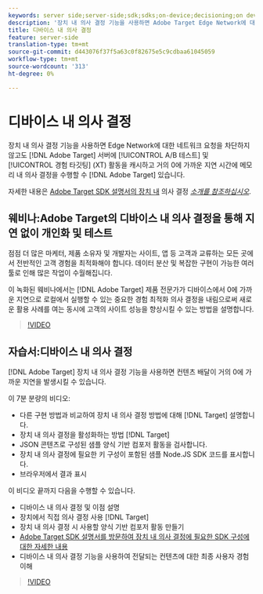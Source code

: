 ```yaml
---
keywords: server side;server-side;sdk;sdks;on-device;decisioning;on device;ondevice;zero latency;latency;near-zero;node.js
description: '장치 내 의사 결정 기능을 사용하면 Adobe Target Edge Network에 대한 네트워크 요청을 차단하지 않고도 서버에 Adobe Target A/B 및 XT(Experience Targeting) 활동을 캐시하고 0에 가까운 지연으로 메모리 내 의사 결정을 수행할 수 있습니다. '
title: 디바이스 내 의사 결정
feature: server-side
translation-type: tm+mt
source-git-commit: d443076f37f5a63c0f82675e5c9cdbaa61045059
workflow-type: tm+mt
source-wordcount: '313'
ht-degree: 0%

---
```



# 디바이스 내 의사 결정

장치 내 의사 결정 기능을 사용하면 Edge Network에 대한 네트워크 요청을 차단하지 않고도 [!DNL Adobe Target] 서버에 [!UICONTROL A/B 테스트] 및 [!UICONTROL 경험 타깃팅] (XT) 활동을 캐시하고 거의 0에 가까운 지연 시간에 메모리 내 의사 결정을 수행할 수 [!DNL Adobe Target] 있습니다.

자세한 내용은 [Adobe Target SDK 설명서의 장치 내](https://adobetarget-sdks.gitbook.io/docs/on-device-decisioning/introduction-to-on-device-decisioning) 의사 결정 *[소개를 참조하십시오](https://adobetarget-sdks.gitbook.io/docs/)*.

## 웨비나:Adobe Target의 디바이스 내 의사 결정을 통해 지연 없이 개인화 및 테스트

점점 더 많은 마케터, 제품 소유자 및 개발자는 사이트, 앱 등 고객과 교류하는 모든 곳에서 전반적인 고객 경험을 최적화해야 합니다. 데이터 분산 및 복잡한 구현이 가능한 여러 툴로 인해 많은 작업이 수월해집니다.

이 녹화된 웨비나에서는 [!DNL Adobe Target] 제품 전문가가 디바이스에서 0에 가까운 지연으로 로컬에서 실행할 수 있는 중요한 경험 최적화 의사 결정을 내림으로써 새로운 활용 사례를 여는 동시에 고객의 사이트 성능을 향상시킬 수 있는 방법을 설명합니다.

>[!VIDEO](https://video.tv.adobe.com/v/328148)

## 자습서:디바이스 내 의사 결정

[!DNL Adobe Target] 장치 내 의사 결정 기능을 사용하면 컨텐츠 배달이 거의 0에 가까운 지연을 발생시킬 수 있습니다.

이 7분 분량의 비디오:

* 다른 구현 방법과 비교하여 장치 내 의사 결정 방법에 대해 [!DNL Target] 설명합니다.
* 장치 내 의사 결정을 활성화하는 방법 [!DNL Target]
* JSON 콘텐츠로 구성된 샘플 양식 기반 컴포저 활동을 검사합니다.
* 장치 내 의사 결정에 필요한 키 구성이 포함된 샘플 Node.JS SDK 코드를 표시합니다.
* 브라우저에서 결과 표시

이 비디오 끝까지 다음을 수행할 수 있습니다.

* 디바이스 내 의사 결정 및 이점 설명
* 장치에서 직접 의사 결정 사용 [!DNL Target]
* 장치 내 의사 결정 시 사용할 양식 기반 컴포저 활동 만들기
* [Adobe Target SDK 설명서를 방문하여 장치 내 의사 결정에 필요한 SDK 구성에 대한 자세한 내용](https://adobetarget-sdks.gitbook.io/docs/on-device-decisioning/introduction-to-on-device-decisioning)
* 디바이스 내 의사 결정 기능을 사용하여 전달되는 컨텐츠에 대한 최종 사용자 경험 이해

>[!VIDEO](https://video.tv.adobe.com/v/329032)